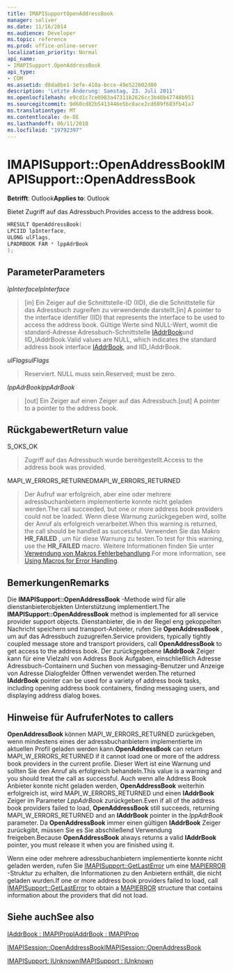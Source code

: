 ```yaml
---
title: IMAPISupportOpenAddressBook
manager: soliver
ms.date: 11/16/2014
ms.audience: Developer
ms.topic: reference
ms.prod: office-online-server
localization_priority: Normal
api_name:
- IMAPISupport.OpenAddressBook
api_type:
- COM
ms.assetid: d8da8be1-3efe-410a-bcce-49e522602d80
description: 'Letzte Änderung: Samstag, 23. Juli 2011'
ms.openlocfilehash: e9cd1c7ce0983a47311b2626cc3b40b47748b951
ms.sourcegitcommit: 9d60cd82b5413446e5bc8ace2cd689f683fb41a7
ms.translationtype: MT
ms.contentlocale: de-DE
ms.lasthandoff: 06/11/2018
ms.locfileid: "19792397"
---
```

# <a name="imapisupportopenaddressbook"></a><span data-ttu-id="56e57-103">IMAPISupport::OpenAddressBook</span><span class="sxs-lookup"><span data-stu-id="56e57-103">IMAPISupport::OpenAddressBook</span></span>

  
  
<span data-ttu-id="56e57-104">**Betrifft**: Outlook</span><span class="sxs-lookup"><span data-stu-id="56e57-104">**Applies to**: Outlook</span></span> 
  
<span data-ttu-id="56e57-105">Bietet Zugriff auf das Adressbuch.</span><span class="sxs-lookup"><span data-stu-id="56e57-105">Provides access to the address book.</span></span>
  
```cpp
HRESULT OpenAddressBook(
LPCIID lpInterface,
ULONG ulFlags,
LPADRBOOK FAR * lppAdrBook
);
```

## <a name="parameters"></a><span data-ttu-id="56e57-106">Parameter</span><span class="sxs-lookup"><span data-stu-id="56e57-106">Parameters</span></span>

 <span data-ttu-id="56e57-107">_lpInterface_</span><span class="sxs-lookup"><span data-stu-id="56e57-107">_lpInterface_</span></span>
  
> <span data-ttu-id="56e57-108">[in] Ein Zeiger auf die Schnittstelle-ID (IID), die die Schnittstelle für das Adressbuch zugreifen zu verwendende darstellt.</span><span class="sxs-lookup"><span data-stu-id="56e57-108">[in] A pointer to the interface identifier (IID) that represents the interface to be used to access the address book.</span></span> <span data-ttu-id="56e57-109">Gültige Werte sind NULL-Wert, womit die standard-Adresse Adressbuch-Schnittstelle [IAddrBook](iaddrbookimapiprop.md)und IID_IAddrBook.</span><span class="sxs-lookup"><span data-stu-id="56e57-109">Valid values are NULL, which indicates the standard address book interface [IAddrBook](iaddrbookimapiprop.md), and IID_IAddrBook.</span></span>
    
 <span data-ttu-id="56e57-110">_ulFlags_</span><span class="sxs-lookup"><span data-stu-id="56e57-110">_ulFlags_</span></span>
  
> <span data-ttu-id="56e57-111">Reserviert. NULL muss sein.</span><span class="sxs-lookup"><span data-stu-id="56e57-111">Reserved; must be zero.</span></span>
    
 <span data-ttu-id="56e57-112">_lppAdrBook_</span><span class="sxs-lookup"><span data-stu-id="56e57-112">_lppAdrBook_</span></span>
  
> <span data-ttu-id="56e57-113">[out] Ein Zeiger auf einen Zeiger auf das Adressbuch.</span><span class="sxs-lookup"><span data-stu-id="56e57-113">[out] A pointer to a pointer to the address book.</span></span>
    
## <a name="return-value"></a><span data-ttu-id="56e57-114">Rückgabewert</span><span class="sxs-lookup"><span data-stu-id="56e57-114">Return value</span></span>

<span data-ttu-id="56e57-115">S_OK</span><span class="sxs-lookup"><span data-stu-id="56e57-115">S_OK</span></span> 
  
> <span data-ttu-id="56e57-116">Zugriff auf das Adressbuch wurde bereitgestellt.</span><span class="sxs-lookup"><span data-stu-id="56e57-116">Access to the address book was provided.</span></span>
    
<span data-ttu-id="56e57-117">MAPI_W_ERRORS_RETURNED</span><span class="sxs-lookup"><span data-stu-id="56e57-117">MAPI_W_ERRORS_RETURNED</span></span> 
  
> <span data-ttu-id="56e57-118">Der Aufruf war erfolgreich, aber eine oder mehrere adressbuchanbietern implementierte konnte nicht geladen werden.</span><span class="sxs-lookup"><span data-stu-id="56e57-118">The call succeeded, but one or more address book providers could not be loaded.</span></span> <span data-ttu-id="56e57-119">Wenn diese Warnung zurückgegeben wird, sollte der Anruf als erfolgreich verarbeitet.</span><span class="sxs-lookup"><span data-stu-id="56e57-119">When this warning is returned, the call should be handled as successful.</span></span> <span data-ttu-id="56e57-120">Verwenden Sie das Makro **HR_FAILED** , um für diese Warnung zu testen.</span><span class="sxs-lookup"><span data-stu-id="56e57-120">To test for this warning, use the **HR_FAILED** macro.</span></span> <span data-ttu-id="56e57-121">Weitere Informationen finden Sie unter [Verwendung von Makros Fehlerbehandlung](using-macros-for-error-handling.md).</span><span class="sxs-lookup"><span data-stu-id="56e57-121">For more information, see [Using Macros for Error Handling](using-macros-for-error-handling.md).</span></span>
    
## <a name="remarks"></a><span data-ttu-id="56e57-122">Bemerkungen</span><span class="sxs-lookup"><span data-stu-id="56e57-122">Remarks</span></span>

<span data-ttu-id="56e57-123">Die **IMAPISupport::OpenAddressBook** -Methode wird für alle dienstanbieterobjekten Unterstützung implementiert.</span><span class="sxs-lookup"><span data-stu-id="56e57-123">The **IMAPISupport::OpenAddressBook** method is implemented for all service provider support objects.</span></span> <span data-ttu-id="56e57-124">Dienstanbieter, die in der Regel eng gekoppelten Nachricht speichern und transport-Anbieter, rufen Sie **OpenAddressBook** , um auf das Adressbuch zuzugreifen.</span><span class="sxs-lookup"><span data-stu-id="56e57-124">Service providers, typically tightly coupled message store and transport providers, call **OpenAddressBook** to get access to the address book.</span></span> <span data-ttu-id="56e57-125">Der zurückgegebene **IAddrBook** Zeiger kann für eine Vielzahl von Address Book Aufgaben, einschließlich Adresse Adressbuch-Containern und Suchen von messaging-Benutzer und Anzeige von Adresse Dialogfelder Öffnen verwendet werden.</span><span class="sxs-lookup"><span data-stu-id="56e57-125">The returned **IAddrBook** pointer can be used for a variety of address book tasks, including opening address book containers, finding messaging users, and displaying address dialog boxes.</span></span> 
  
## <a name="notes-to-callers"></a><span data-ttu-id="56e57-126">Hinweise für Aufrufer</span><span class="sxs-lookup"><span data-stu-id="56e57-126">Notes to callers</span></span>

 <span data-ttu-id="56e57-127">**OpenAddressBook** können MAPI_W_ERRORS_RETURNED zurückgeben, wenn mindestens eines der adressbuchanbietern implementierte im aktuellen Profil geladen werden kann.</span><span class="sxs-lookup"><span data-stu-id="56e57-127">**OpenAddressBook** can return MAPI_W_ERRORS_RETURNED if it cannot load one or more of the address book providers in the current profile.</span></span> <span data-ttu-id="56e57-128">Dieser Wert ist eine Warnung und sollten Sie den Anruf als erfolgreich behandeln.</span><span class="sxs-lookup"><span data-stu-id="56e57-128">This value is a warning and you should treat the call as successful.</span></span> <span data-ttu-id="56e57-129">Auch wenn alle Address Book Anbieter konnte nicht geladen werden, **OpenAddressBook** weiterhin erfolgreich ist, wird MAPI_W_ERRORS_RETURNED und einen **IAddrBook** Zeiger im Parameter _LppAdrBook_ zurückgeben.</span><span class="sxs-lookup"><span data-stu-id="56e57-129">Even if all of the address book providers failed to load, **OpenAddressBook** still succeeds, returning MAPI_W_ERRORS_RETURNED and an **IAddrBook** pointer in the  _lppAdrBook_ parameter.</span></span> <span data-ttu-id="56e57-130">Da **OpenAddressBook** immer einen gültigen **IAddrBook** Zeiger zurückgibt, müssen Sie es Sie abschließend Verwendung freigeben.</span><span class="sxs-lookup"><span data-stu-id="56e57-130">Because **OpenAddressBook** always returns a valid **IAddrBook** pointer, you must release it when you are finished using it.</span></span> 
  
<span data-ttu-id="56e57-131">Wenn eine oder mehrere adressbuchanbietern implementierte konnte nicht geladen werden, rufen Sie [IMAPISupport::GetLastError](imapisupport-getlasterror.md) um eine [MAPIERROR](mapierror.md) -Struktur zu erhalten, die Informationen zu den Anbietern enthält, die nicht geladen wurden.</span><span class="sxs-lookup"><span data-stu-id="56e57-131">If one or more address book providers failed to load, call [IMAPISupport::GetLastError](imapisupport-getlasterror.md) to obtain a [MAPIERROR](mapierror.md) structure that contains information about the providers that did not load.</span></span> 
  
## <a name="see-also"></a><span data-ttu-id="56e57-132">Siehe auch</span><span class="sxs-lookup"><span data-stu-id="56e57-132">See also</span></span>



[<span data-ttu-id="56e57-133">IAddrBook : IMAPIProp</span><span class="sxs-lookup"><span data-stu-id="56e57-133">IAddrBook : IMAPIProp</span></span>](iaddrbookimapiprop.md)
  
[<span data-ttu-id="56e57-134">IMAPISession::OpenAddressBook</span><span class="sxs-lookup"><span data-stu-id="56e57-134">IMAPISession::OpenAddressBook</span></span>](imapisession-openaddressbook.md)
  
[<span data-ttu-id="56e57-135">IMAPISupport: IUnknown</span><span class="sxs-lookup"><span data-stu-id="56e57-135">IMAPISupport : IUnknown</span></span>](imapisupportiunknown.md)

